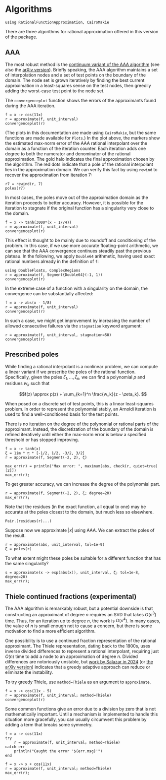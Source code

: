 # Algorithms

```@example convergence
using RationalFunctionApproximation, CairoMakie
```

There are three algorithms for rational approximation offered in this version of the package. 

## AAA

The most robust method is the [continuum variant of the AAA algorithm](https://doi.org/10.1137/23M1570508) (see also the [arXiv version](https://arxiv.org/abs/2305.03677)). Briefly speaking, the AAA algorithm maintains a set of interpolation nodes and a set of test points on the boundary of the domain. The node set is grown iteratively by finding the best current approximation in a least-squares sense on the test nodes, then greedily adding the worst-case test point to the node set.

The `convergenceplot` function shows the errors of the approximants found during the AAA iteration.

```@example convergence
f = x -> cos(11x)
r = approximate(f, unit_interval)
convergenceplot(r)
```

(The plots in this documentation are made using `CairoMakie`, but the same functions are made available for `Plots`.)  In the plot above, the markers show the estimated max-norm error of the AAA rational interpolant over the domain as a function of the iteration counter. Each iteration adds one degree to both the numerator and denominator of the rational approximation. The gold halo indicates the final approximation chosen by the algorithm. The red dots indicate that a pole of the rational interpolant lies in the approximation domain. We can verify this fact by using `rewind` to recover the approximation from iteration 7:

```@repl convergence
r7 = rewind(r, 7)
poles(r7)
```

In most cases, the poles move out of the approximation domain as the iteration proceeds to better accuracy. However, it is possible for the iteration to stagnate if the original function has a singularity very close to the domain.

```@example convergence
f = x -> tanh(3000*(x - 1//4))
r = approximate(f, unit_interval)
convergenceplot(r)
```

This effect is thought to be mainly due to roundoff and conditioning of the problem. In this case, if we use more accurate floating-point arithmetic, we can see that the AAA convergence continues steadily past the previous plateau. In the following, we apply `Double64` arithmetic, having used exact rational numbers already in the definition of `f`:

```@example convergence
using DoubleFloats, ComplexRegions
r = approximate(f, Segment{Double64}(-1, 1))
convergenceplot(r)
```

In the extreme case of a function with a singularity on the domain, the convergence can be substantially affected:

```@example convergence
f = x -> abs(x - 1/8)
r = approximate(f, unit_interval)
convergenceplot(r)
```

In such a case, we might get improvement by increasing the number of allowed consecutive failures via the `stagnation` keyword argument:

```@example convergence
r = approximate(f, unit_interval, stagnation=50)
convergenceplot(r)
```

## Prescribed poles

While finding a rational interpolant is a nonlinear problem, we can compute a linear variant if we prescribe the poles of the rational function. Specifically, given the poles $\zeta_1,\ldots, \zeta_n$, we can find a polynomial $p$ and residues $w_k$ such that

```math
f(z) \approx p(z) + \sum_{k=1}^n \frac{w_k}{z - \zeta_k}. 
```

When posed on a discrete set of test points, this is a linear least-squares problem. In order to represent the polynomial stably, an Arnoldi iteration is used to find a well-conditioned basis for the test points. 

There is no iteration on the degree of the polynomial or rational parts of the approximant. Instead, the discretization of the boundary of the domain is refined iteratively until either the max-norm error is below a specified threshold or has stopped improving.

```@example convergence
f = x -> tanh(x)
ζ = 1im * π * [-1/2, 1/2, -3/2, 3/2]
r = approximate(f, Segment(-2, 2), ζ)
```

```@example convergence
max_err(r) = println("Max error: ", maximum(abs, check(r, quiet=true)[2]))
max_err(r);
```

To get greater accuracy, we can increase the degree of the polynomial part.

```@example convergence
r = approximate(f, Segment(-2, 2), ζ; degree=20)
max_err(r);
```

Note that the residues (in the exact function, all equal to one) may be accurate at the poles closest to the domain, but much less so elsewhere.

```@example convergence
Pair.(residues(r)...)
```

Suppose now we approximate $|x|$ using AAA. We can extract the poles of the result.

```@example convergence
r = approximate(abs, unit_interval, tol=1e-9)
ζ = poles(r)
```

To what extent might these poles be suitable for a different function that has the same singularity?

```@example convergence
s = approximate(x -> exp(abs(x)), unit_interval, ζ; tol=1e-8, degree=20)
max_err(r);
```

## Thiele continued fractions (experimental)

The AAA algorithm is remarkably robust, but a potential downside is that constructing an approximant of degree $n$ requires an SVD that takes $O(n^3)$ time. Thus, for an iteration up to degree $n$, the work is $O(n^4)$. In many cases, the value of $n$ is small enough not to cause a concern, but there is some motivation to find a more efficient algorithm.

One possibility is to use a continued fraction representation of the rational approximant. The Thiele representation, dating back to the 1800s, uses inverse divided differences to represent a rational interpolant, requiring just $O(n)$ time to add a node to an approximation of degree $n$. Divided differences are notoriously unstable, but [work by Salazar in 2024](https://doi.org/10.1007/s11253-024-02344-5) (or [the arXiv version](http://arxiv.org/abs/2109.10529)) indicates that a greedy adaptive approach can reduce or eliminate the instability.  

To try greedy Thiele, use `method=Thiele` as an argument to `approximate`. 

```@example convergence
f = x -> cos(11x - 5)
r = approximate(f, unit_interval; method=Thiele)
convergenceplot(r)
```

Some common functions give an error due to a division by zero that is not mathematically important. Until a mechanism is implemented to handle this situation more gracefully, you can usually circumvent this problem by adding a term that breaks some symmetry.

```@example convergence
f = x -> cos(11x)
try
    r = approximate(f, unit_interval; method=Thiele)
catch err
    println("Caught the error '$(err.msg)'")
end
```

```@example convergence
f = x -> x + cos(11x)
r = approximate(f, unit_interval; method=Thiele)
max_err(r);
```
